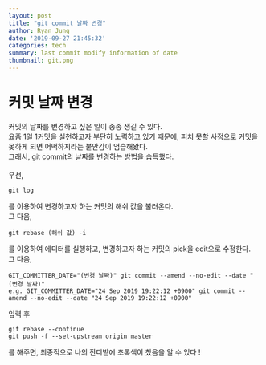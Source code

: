 ```yaml
---
layout: post
title: "git commit 날짜 변경"
author: Ryan Jung
date: '2019-09-27 21:45:32'
categories: tech
summary: last commit modify information of date
thumbnail: git.png
---
```


# 커밋 날짜 변경
커밋의 날짜를 변경하고 싶은 일이 종종 생길 수 있다.<br>
요즘 1일 1커밋을 실천하고자 부단히 노력하고 있기 때문에, 피치 못할 사정으로 커밋을 못하게 되면 어떡하지라는 불안감이 엄습해왔다.<br>
그래서, git commit의 날짜를 변경하는 방법을 습득했다.<br><br>
우선,
```
git log
```
를 이용하여 변경하고자 하는 커밋의 해쉬 값을 불러온다.<br>
그 다음,
```
git rebase (해쉬 값) -i
```
를 이용하여 에디터를 실행하고, 변경하고자 하는 커밋의 pick을 edit으로 수정한다.<br>
그 다음,
```
GIT_COMMITTER_DATE="(변경 날짜)" git commit --amend --no-edit --date "(변경 날짜)"
e.g. GIT_COMMITTER_DATE="24 Sep 2019 19:22:12 +0900" git commit --amend --no-edit --date "24 Sep 2019 19:22:12 +0900"
```
입력 후
```
git rebase --continue
git push -f --set-upstream origin master
```
를 해주면, 최종적으로 나의 잔디밭에 초록색이 찼음을 알 수 있다 !
